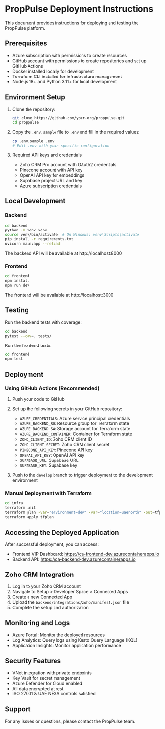 # PropPulse Deployment Instructions

This document provides instructions for deploying and testing the PropPulse platform.

## Prerequisites

- Azure subscription with permissions to create resources
- GitHub account with permissions to create repositories and set up GitHub Actions
- Docker installed locally for development
- Terraform CLI installed for infrastructure management
- Node.js 18+ and Python 3.11+ for local development

## Environment Setup

1. Clone the repository:
   ```bash
   git clone https://github.com/your-org/proppulse.git
   cd proppulse
   ```

2. Copy the `.env.sample` file to `.env` and fill in the required values:
   ```bash
   cp .env.sample .env
   # Edit .env with your specific configuration
   ```

3. Required API keys and credentials:
   - Zoho CRM Pro account with OAuth2 credentials
   - Pinecone account with API key
   - OpenAI API key for embeddings
   - Supabase project URL and key
   - Azure subscription credentials

## Local Development

### Backend

```bash
cd backend
python -m venv venv
source venv/bin/activate  # On Windows: venv\Scripts\activate
pip install -r requirements.txt
uvicorn main:app --reload
```

The backend API will be available at http://localhost:8000

### Frontend

```bash
cd frontend
npm install
npm run dev
```

The frontend will be available at http://localhost:3000

## Testing

Run the backend tests with coverage:

```bash
cd backend
pytest --cov=. tests/
```

Run the frontend tests:

```bash
cd frontend
npm test
```

## Deployment

### Using GitHub Actions (Recommended)

1. Push your code to GitHub
2. Set up the following secrets in your GitHub repository:
   - `AZURE_CREDENTIALS`: Azure service principal credentials
   - `AZURE_BACKEND_RG`: Resource group for Terraform state
   - `AZURE_BACKEND_SA`: Storage account for Terraform state
   - `AZURE_BACKEND_CONTAINER`: Container for Terraform state
   - `ZOHO_CLIENT_ID`: Zoho CRM client ID
   - `ZOHO_CLIENT_SECRET`: Zoho CRM client secret
   - `PINECONE_API_KEY`: Pinecone API key
   - `OPENAI_API_KEY`: OpenAI API key
   - `SUPABASE_URL`: Supabase URL
   - `SUPABASE_KEY`: Supabase key

3. Push to the `develop` branch to trigger deployment to the development environment

### Manual Deployment with Terraform

```bash
cd infra
terraform init
terraform plan -var="environment=dev" -var="location=uaenorth" -out=tfplan
terraform apply tfplan
```

## Accessing the Deployed Application

After successful deployment, you can access:

- Frontend VIP Dashboard: https://ca-frontend-dev.azurecontainerapps.io
- Backend API: https://ca-backend-dev.azurecontainerapps.io

## Zoho CRM Integration

1. Log in to your Zoho CRM account
2. Navigate to Setup > Developer Space > Connected Apps
3. Create a new Connected App
4. Upload the `backend/integrations/zoho/manifest.json` file
5. Complete the setup and authorization

## Monitoring and Logs

- Azure Portal: Monitor the deployed resources
- Log Analytics: Query logs using Kusto Query Language (KQL)
- Application Insights: Monitor application performance

## Security Features

- VNet integration with private endpoints
- Key Vault for secret management
- Azure Defender for Cloud enabled
- All data encrypted at rest
- ISO 27001 & UAE NESA controls satisfied

## Support

For any issues or questions, please contact the PropPulse team.
